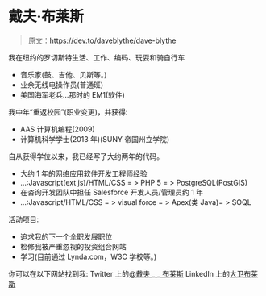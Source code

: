 # 戴夫·布莱斯

> 原文：<https://dev.to/daveblythe/dave-blythe>

我在纽约的罗切斯特生活、工作、编码、玩耍和骑自行车

*   音乐家(鼓、吉他、贝斯等。)
*   业余无线电操作员(普通班)
*   美国海军老兵...那时的 EM1(软件)

我中年“重返校园”(职业变更)，并获得:

*   AAS 计算机编程(2009)
*   计算机科学学士(2013 年)(SUNY 帝国州立学院)

自从获得学位以来，我已经写了大约两年的代码。

*   大约 1 年的网络应用软件开发工程师经验
*   ...:Javascript(ext js)/HTML/CSS = > PHP 5 = > PostgreSQL(PostGIS)
*   在咨询开发团队中担任 Salesforce 开发人员/管理员约 1 年
*   ...:Javascript/HTML/CSS = > visual force = > Apex(类 Java)= > SOQL

活动项目:

*   追求我的下一个全职发展职位
*   检修我被严重忽视的投资组合网站
*   学习(目前通过 Lynda.com，W3C 学校等。)

你可以在以下网站找到我:
Twitter 上的[@戴夫 _ _ 布莱斯](https://twitter.com/Dave__Blythe)
LinkedIn 上的[大卫布莱斯](https://www.linkedin.com/in/dblythe)